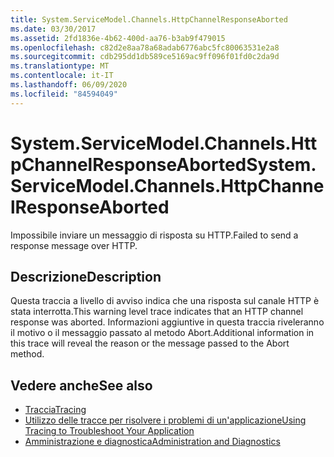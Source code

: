 ```yaml
---
title: System.ServiceModel.Channels.HttpChannelResponseAborted
ms.date: 03/30/2017
ms.assetid: 2fd1836e-4b62-400d-aa76-b3ab9f479015
ms.openlocfilehash: c82d2e8aa78a68adab6776abc5fc80063531e2a8
ms.sourcegitcommit: cdb295dd1db589ce5169ac9ff096f01fd0c2da9d
ms.translationtype: MT
ms.contentlocale: it-IT
ms.lasthandoff: 06/09/2020
ms.locfileid: "84594049"
---
```

# <a name="systemservicemodelchannelshttpchannelresponseaborted"></a><span data-ttu-id="e1413-102">System.ServiceModel.Channels.HttpChannelResponseAborted</span><span class="sxs-lookup"><span data-stu-id="e1413-102">System.ServiceModel.Channels.HttpChannelResponseAborted</span></span>
<span data-ttu-id="e1413-103">Impossibile inviare un messaggio di risposta su HTTP.</span><span class="sxs-lookup"><span data-stu-id="e1413-103">Failed to send a response message over HTTP.</span></span>  
  
## <a name="description"></a><span data-ttu-id="e1413-104">Descrizione</span><span class="sxs-lookup"><span data-stu-id="e1413-104">Description</span></span>  
 <span data-ttu-id="e1413-105">Questa traccia a livello di avviso indica che una risposta sul canale HTTP è stata interrotta.</span><span class="sxs-lookup"><span data-stu-id="e1413-105">This warning level trace indicates that an HTTP channel response was aborted.</span></span> <span data-ttu-id="e1413-106">Informazioni aggiuntive in questa traccia riveleranno il motivo o il messaggio passato al metodo Abort.</span><span class="sxs-lookup"><span data-stu-id="e1413-106">Additional information in this trace will reveal the reason or the message passed to the Abort method.</span></span>  
  
## <a name="see-also"></a><span data-ttu-id="e1413-107">Vedere anche</span><span class="sxs-lookup"><span data-stu-id="e1413-107">See also</span></span>

- [<span data-ttu-id="e1413-108">Traccia</span><span class="sxs-lookup"><span data-stu-id="e1413-108">Tracing</span></span>](index.md)
- [<span data-ttu-id="e1413-109">Utilizzo delle tracce per risolvere i problemi di un'applicazione</span><span class="sxs-lookup"><span data-stu-id="e1413-109">Using Tracing to Troubleshoot Your Application</span></span>](using-tracing-to-troubleshoot-your-application.md)
- [<span data-ttu-id="e1413-110">Amministrazione e diagnostica</span><span class="sxs-lookup"><span data-stu-id="e1413-110">Administration and Diagnostics</span></span>](../index.md)
